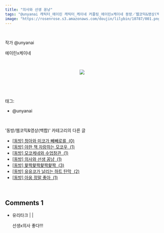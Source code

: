```yaml
---
title: "의사와 선생 꽁냥"
tags: "@unyanai 캐릭터_에이린 캐릭터_케이네 커플링_에이린x케이네 동방／웹코믹&영상(백합)"
image: "https://rosenrose.s3.amazonaws.com/doujin/lilybin/10787/001.png"
---
```

<div class="article">
<div class="area_view">
<p><br/></p><p>작가 @unyanai</p><p>에이린x케이네</p><p><br/></p><p style="text-align: center; clear: none; float: none;"><span class="imageblock" style="display: inline-block; width: 100%; height: auto; max-width: 100%;"><img src="{{ site.imgserver1 }}/lilybin/10787/001.png"/></span></p><p><br/></p>
</div></div><br/>
<div class="tagTrail">
<p>태그: </p>
<ul>
<li>@unyanai</li>
</ul>
</div><br/>
<div class="another">
<p>'동방/웹코믹&amp;영상(백합)' 카테고리의 다른 글</p>
<ul>
<li><a href="/lilybin_10865">
[동방] 청아와 미코가 빼빼로를  (0)
</a></li>
<li><a href="/lilybin_10789">
[동방] 야한 책 자랑하는 모코우  (1)
</a></li>
<li><a href="/lilybin_10788">
[동방] 모코케네와 수업참관  (1)
</a></li>
<li><a href="/lilybin_10787">
[동방] 의사와 선생 꽁냥  (1)
</a></li>
<li><a href="/lilybin_10785">
[동방] 핥짝핥짝핥짝핥짝  (3)
</a></li>
<li><a href="/lilybin_10736">
[동방] 유유코가 날리는 하트 탄막  (2)
</a></li>
<li><a href="/lilybin_10730">
[동방] 아웅 정말 좋아  (1)
</a></li>
</ul>
</div><br/>
<div class="comment">
<h2 class="bold">Comments <span id="commentCount10787">1</span></h2>
<div style="clear:both;">
<div id="entry10787Comment" style="display:block">
<ul class="list_reply">
<li class="rp_general" id="comment13545624">
<div class="post-comment">
<div>
<span>
<i class="fa fa-user"></i>유리타크 |
                                |
                               
</span>
<p>선생x의사 좋다!!!</p>

</div>
</div>
</li>
</ul>
</div>
</div>
</div><br/>
<br/>
<p id="refer"></p>
<br/>


